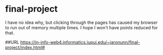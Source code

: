 # final-project
I have no idea why, but clicking through the pages has caused my browser to run out of memory multiple times. I hope I won't have points reduced for that.
 
##URL
https://in-info-web4.informatics.iupui.edu/~jaronunn/final-project/index.html#
